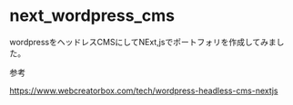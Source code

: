 # next_wordpress_cms

wordpressをヘッドレスCMSにしてNExt,jsでポートフォリを作成してみました。

参考

https://www.webcreatorbox.com/tech/wordpress-headless-cms-nextjs